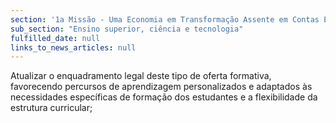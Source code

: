 ```yaml
---
section: '1a Missão - Uma Economia em Transformação Assente em Contas Equilibradas'
sub_section: "Ensino superior, ciência e tecnologia"
fulfilled_date: null
links_to_news_articles: null
---
```


Atualizar o enquadramento legal deste tipo de oferta formativa, favorecendo percursos de aprendizagem personalizados e adaptados às necessidades específicas de formação dos estudantes e a flexibilidade da estrutura curricular;